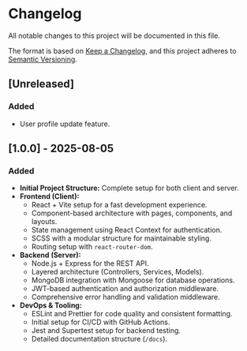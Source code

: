 # Changelog

All notable changes to this project will be documented in this file.

The format is based on [Keep a Changelog](https://keepachangelog.com/en/1.0.0/),
and this project adheres to [Semantic Versioning](https://semver.org/spec/v2.0.0.html).

## [Unreleased]
### Added
- User profile update feature.

## [1.0.0] - 2025-08-05
### Added
- **Initial Project Structure:** Complete setup for both client and server.
- **Frontend (Client):**
  - React + Vite setup for a fast development experience.
  - Component-based architecture with pages, components, and layouts.
  - State management using React Context for authentication.
  - SCSS with a modular structure for maintainable styling.
  - Routing setup with `react-router-dom`.
- **Backend (Server):**
  - Node.js + Express for the REST API.
  - Layered architecture (Controllers, Services, Models).
  - MongoDB integration with Mongoose for database operations.
  - JWT-based authentication and authorization middleware.
  - Comprehensive error handling and validation middleware.
- **DevOps & Tooling:**
  - ESLint and Prettier for code quality and consistent formatting.
  - Initial setup for CI/CD with GitHub Actions.
  - Jest and Supertest setup for backend testing.
  - Detailed documentation structure (`/docs`).